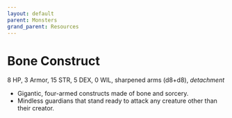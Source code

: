```yaml
---
layout: default
parent: Monsters
grand_parent: Resources
---
```


# Bone Construct

8 HP, 3 Armor, 15 STR, 5 DEX, 0 WIL, sharpened arms (d8+d8), _detachment_

- Gigantic, four-armed constructs made of bone and sorcery.
- Mindless guardians that stand ready to attack any creature other than their creator.
